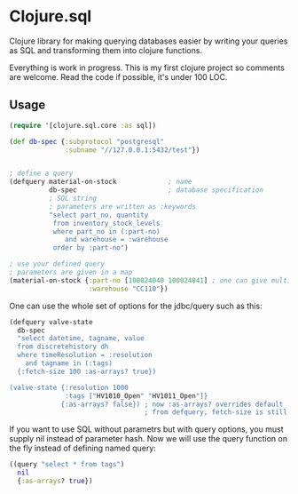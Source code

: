 # Clojure.sql

Clojure library for making querying databases easier by writing your queries as SQL
and transforming them into clojure functions.

Everything is work in progress. This is my first clojure project so comments
are welcome. Read the code if possible, it's under 100 LOC.

## Usage

```clojure
(require '[clojure.sql.core :as sql])

(def db-spec {:subprotocol "postgresql"
              :subname "//127.0.0.1:5432/test"})


; define a query
(defquery material-on-stock             ; name
          db-spec                       ; database specification
          ; SQL string
          ; parameters are written as :keywords
          "select part_no, quantity     
           from inventory_stock_levels
           where part_no in (:part-no)  
              and warehouse = :warehouse
           order by :part-no")

; use your defined query
; parameters are given in a map
(material-on-stock {:part-no [100024040 100024041] ; one can give multiple values
                    :warehouse "CC110"})
```

One can use the whole set of options for the jdbc/query such as this:
```clojure
(defquery valve-state
  db-spec
  "select datetime, tagname, value
  from discretehistory dh
  where timeResolution = :resolution
    and tagname in (:tags)
  {:fetch-size 100 :as-arrays? true})

(valve-state {:resolution 1000
              :tags ["HV1010_Open" "HV1011_Open"]}
             {:as-arrays? false}) ; now :as-arrays? overrides default
                                  ; from defquery, fetch-size is still 100
```

If you want to use SQL without parametrs but with query options, you must
supply nil instead of parameter hash. Now we will use the query function on
the fly instead of defining named query:

```clojure
((query "select * from tags")
  nil
  {:as-arrays? true})
```
